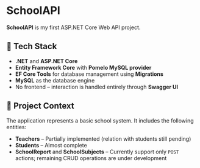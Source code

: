 # SchoolAPI

**SchoolAPI** is my first ASP.NET Core Web API project.

## 🔧 Tech Stack

- **.NET** and **ASP.NET Core**
- **Entity Framework Core** with **Pomelo MySQL provider**
- **EF Core Tools** for database management using **Migrations**
- **MySQL** as the database engine
- No frontend – interaction is handled entirely through **Swagger UI**

## 🏫 Project Context

The application represents a basic school system. It includes the following entities:

- **Teachers** – Partially implemented (relation with students still pending)
- **Students** – Almost complete
- **SchoolReport** and **SchoolSubjects** – Currently support only `POST` actions; remaining CRUD operations are under development
